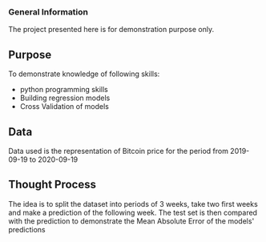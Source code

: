 ### General Information
The project presented here is for demonstration purpose only.

## Purpose
To demonstrate knowledge of following skills:
* python programming skills
* Building regression models
* Cross Validation of models

## Data
Data used is the representation of Bitcoin price for the period from 2019-09-19 to 2020-09-19

## Thought Process
The idea is to split the dataset into periods of 3 weeks, take two first weeks and make a prediction of the following week. 
The test set is then compared with the prediction to demonstrate the Mean Absolute Error of the models' predictions

